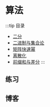 # 算法
:::tip 目录
- [二分](./二分.md)
- [二进制与集合论](./二进制与集合论.md)
- [矩阵快速幂](./矩阵快速幂.md)
- [离散化](./离散化.md)
- [前缀和与差分](./前缀和与差分.md)
:::
## 练习
## 博客
